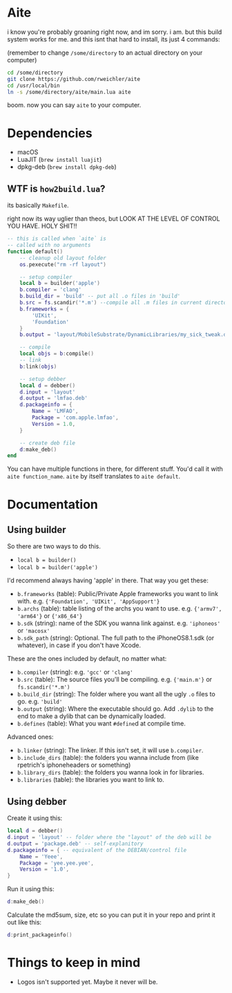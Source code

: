 # Aite

i know you're probably groaning right now, and im sorry. i am. but this build system works for me. and this isnt that hard to install, its just 4 commands:

(remember to change `/some/directory` to an actual directory on your computer)

```bash
cd /some/directory
git clone https://github.com/rweichler/aite
cd /usr/local/bin
ln -s /some/directory/aite/main.lua aite
```

boom. now you can say `aite` to your computer.

# Dependencies

* macOS
* LuaJIT (`brew install luajit`)
* dpkg-deb (`brew install dpkg-deb`)

## WTF is `how2build.lua`?

its basically `Makefile`.

right now its way uglier than theos, but LOOK AT THE LEVEL OF CONTROL YOU HAVE. HOLY SHIT!!

```lua
-- this is called when `aite` is
-- called with no arguments
function default()
    -- cleanup old layout folder
    os.pexecute("rm -rf layout")

    -- setup compiler
    local b = builder('apple')
    b.compiler = 'clang'
    b.build_dir = 'build' -- put all .o files in 'build'
    b.src = fs.scandir('*.m') --compile all .m files in current directory
    b.frameworks = {
        'UIKit',
        'Foundation'
    }
    b.output = 'layout/MobileSubstrate/DynamicLibraries/my_sick_tweak.dylib'

    -- compile
    local objs = b:compile()
    -- link
    b:link(objs)

    -- setup debber
    local d = debber()
    d.input = 'layout'
    d.output = 'lmfao.deb'
    d.packageinfo = {
        Name = 'LMFAO',
        Package = 'com.apple.lmfao',
        Version = 1.0,
    }

    -- create deb file
    d:make_deb()
end
```

You can have multiple functions in there, for different stuff. You'd call it with `aite function_name`. `aite` by itself translates to `aite default`.

# Documentation

## Using builder

So there are two ways to do this.

* `local b = builder()`
* `local b = builder('apple')`

I'd recommend always having 'apple' in there. That way you get these:

* `b.frameworks` (table): Public/Private Apple frameworks you want to link with. e.g. `{'Foundation', 'UIKit', 'AppSupport'}`
* `b.archs` (table): table listing of the archs you want to use. e.g. `{'armv7', 'arm64'}` or `{'x86_64'}`
* `b.sdk` (string): name of the SDK you wanna link against. e.g. `'iphoneos'` or `'macosx'`
* `b.sdk_path` (string): Optional. The full path to the iPhoneOS8.1.sdk (or whatever), in case if you don't have Xcode.


These are the ones included by default, no matter what:

* `b.compiler` (string): e.g. `'gcc'` or `'clang'`
* `b.src` (table): The source files you'll be compiling. e.g. `{'main.m'}` or `fs.scandir('*.m')`
* `b.build_dir` (string): The folder where you want all the ugly `.o` files to go. e.g. `'build'`
* `b.output` (string): Where the executable should go. Add `.dylib` to the end to make a dylib that can be dynamically loaded.
* `b.defines` (table): What you want `#define`d at compile time.

Advanced ones: 

* `b.linker` (string): The linker. If this isn't set, it will use `b.compiler`.
* `b.include_dirs` (table): the folders you wanna include from (like rpetrich's iphoneheaders or something)
* `b.library_dirs` (table): the folders you wanna look in for libraries.
* `b.libraries` (table): the libraries you want to link to.

## Using debber

Create it using this:

```lua
local d = debber()
d.input = 'layout' -- folder where the "layout" of the deb will be
d.output = 'package.deb' -- self-explanitory
d.packageinfo = { -- equivalent of the DEBIAN/control file
    Name = 'Yeee',
    Package = 'yee.yee.yee',
    Version = '1.0',
}
```

Run it using this:

```lua
d:make_deb()
```

Calculate the md5sum, size, etc so you can put it in your repo and print it out like this:

```lua
d:print_packageinfo()
```


# Things to keep in mind

* Logos isn't supported yet. Maybe it never will be.
